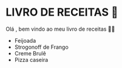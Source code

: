 # LIVRO DE RECEITAS :sushi:

Olá , bem vindo ao meu livro de receitas :raising_hand_man:

- Feijoada
- Strogonoff de Frango
- Creme Brulê
- Pizza caseira
